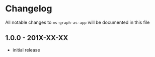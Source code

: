 # Changelog

All notable changes to `ms-graph-as-app` will be documented in this file

## 1.0.0 - 201X-XX-XX

- initial release
